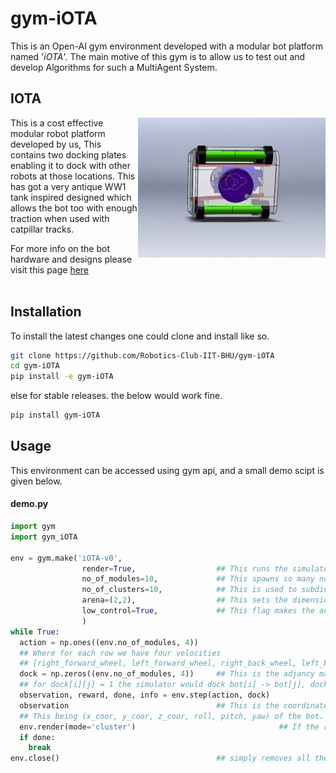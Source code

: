 # gym-iOTA
This is an Open-AI gym environment developed with a modular bot platform named '*iOTA*'. The main motive of this gym is to allow us to test out and develop Algorithms for such a MultiAgent System.
## IOTA
<img src="media/bRoll.gif" width=300 align="right"></img>

This is a cost effective modular robot platform developed by us, This contains two docking plates enabling it to dock with other robots at those locations. This has got a very antique WW1 tank inspired designed which allows the bot too with enough traction when used with catpillar tracks.

For more info on the bot hardware and designs please visit this page [here](/hardware_Designs)
<br/><br/>
## Installation
To install the latest changes one could clone and install like so.
```bash
git clone https://github.com/Robotics-Club-IIT-BHU/gym-iOTA
cd gym-iOTA
pip install -e gym-iOTA
```
else for stable releases. the below would work fine.
```bash
pip install gym-iOTA
```

## Usage
This environment can be accessed using gym api, and a small demo scipt is given below.
#### demo.py
```python
import gym
import gym_iOTA

env = gym.make('iOTA-v0',
                render=True,                  ## This runs the simulator in GUI mode
                no_of_modules=10,             ## This spawns so many no of robots
                no_of_clusters=10,            ## This is used to subdivide the total no of robots into groups named clusters More on it later.
                arena=(2,2),                  ## This sets the dimension of the forseeable space for the system
                low_control=True,             ## This flag makes the action space to be the desired velocity of each wheel touching the ground else is setpoint the bot must travel to.
                )
while True:
  action = np.ones((env.no_of_modules, 4))    
  ## Where for each row we have four velocities
  ## [right_forward_wheel, left_forward_wheel, right_back_wheel, left_back_wheel].
  dock = np.zeros((env.no_of_modules, 4))     ## This is the adjancy matrix storing all the docking relationships
  ## for dock[i][j] = 1 the simulator would dock bot[i] -> bot[j], dock[i][j] = 1 and dock[j][i] = 1 would result in the same joint so only fill one in the dock matrix
  observation, reward, done, info = env.step(action, dock)
  observation                                 ## This is the coordinates+orientation of each bot hence the shape is (no_of_modules, 6)
  ## This being (x_coor, y_coor, z_coor, roll, pitch, yaw) of the bot.
  env.render(mode='cluster')                                ## If the render mode was set 'cluster' then will return the image of the top view of the arena, else if was set to 'human' will plot the Image as well using PIL mostly is not desirable.
  if done:
    break
env.close()                                   ## simply removes all the docks and the bots and disconnects from the simulator.
```
